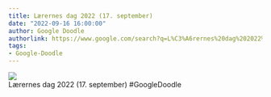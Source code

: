 ```yaml
---
title: Lærernes dag 2022 (17. september)
date: "2022-09-16 16:00:00"
author: Google Doodle
authorlink: https://www.google.com/search?q=L%C3%A6rernes%20dag%202022%20(17.%20september)
tags:
- Google-Doodle
---
```

<img src="https://www.google.com/logos/doodles/2022/teachers-day-2022-september-17-6753651837109503-law.gif" referrerpolicy="no-referrer"><br>Lærernes dag 2022 (17. september) #GoogleDoodle